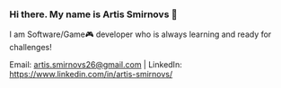 ### Hi there. My name is Artis Smirnovs 👋 

I am Software/Game🎮 developer who is always learning and ready for challenges! 

Email: artis.smirnovs26@gmail.com | LinkedIn: https://www.linkedin.com/in/artis-smirnovs/ 
<!--
**Artis26/Artis26** is a ✨ _special_ ✨ repository because its `README.md` (this file) appears on your GitHub profile.

Here are some ideas to get you started:

- 🔭 I’m currently working on ...
- 🌱 I’m currently learning ...
- 👯 I’m looking to collaborate on ...
- 🤔 I’m looking for help with ...
- 💬 Ask me about ...
- 📫 How to reach me: ...
- 😄 Pronouns: ...
- ⚡ Fun fact: ...
-->
